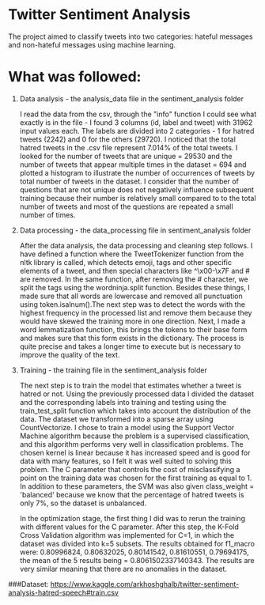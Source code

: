 # Twitter Sentiment Analysis
The project aimed to classify tweets into two categories: hateful messages and non-hateful messages using machine learning.

# What was followed:
1. Data analysis - the analysis_data file in the sentiment_analysis folder
    
    I read the data from the csv, through the "info" function I could see what exactly is in the file - I found 3 columns (id, label and tweet) with 31962 input values each. The labels are divided into 2 categories - 1 for hatred tweets (2242) and 0 for the others (29720). I noticed that the total hatred tweets in the .csv file represent 7.014% of the total tweets. I looked for the number of tweets that are unique = 29530 and the number of tweets that appear multiple times in the dataset = 694 and plotted a histogram to illustrate the number of occurrences of tweets by total number of tweets in the dataset. I consider that the number of questions that are not unique does not negatively influence subsequent training because their number is relatively small compared to to the total number of tweets and most of the questions are repeated a small number of times.

2. Data processing - the data_processing file in sentiment_analysis folder
    
    After the data analysis, the data processing and cleaning step follows. I have defined a function where the TweetTokenizer function from the nltk library is called, which detects emoji, tags and other specific elements of a tweet, and then special characters like ^\x00-\x7F and # are removed. In the same function, after removing the # character, we split the tags using the wordninja.split function. Besides these things, I made sure that all words are lowercase and removed all punctuation using token.isalnum().The next step was to detect the words with the highest frequency in the processed list and remove them because they would have skewed the training more in one direction. Next, I made a word lemmatization function, this brings the tokens to their base form and makes sure that this form exists in the dictionary. The process is quite precise and takes a longer time to execute but is necessary to improve the quality of the text.
   
3. Training - the training file in the sentiment_analysis folder

    The next step is to train the model that estimates whether a tweet is hatred or not. Using the previously processed data I divided the dataset and the corresponding labels into training and testing using the train_test_split function which takes into account the distribution of the data. The dataset we transformed into a sparse array using CountVectorize. I chose to train a model using the Support Vector Machine algorithm because the problem is a supervised classification, and this algorithm performs very well in classification problems. The chosen kernel is linear because it has increased speed and is good for data with many features, so I felt it was well suited to solving this problem. The C parameter that controls the cost of misclassifying a point on the training data was chosen for the first training as equal to 1. In addition to these parameters, the SVM was also given class_weight = 'balanced' because we know that the percentage of hatred tweets is only 7%, so the dataset is unbalanced.
   
    In the optimization stage, the first thing I did was to rerun the training with different values for the C parameter. After this step, the K-Fold Cross Validation algorithm was implemented for C=1, in which the dataset was divided into k=5 subsets. The results obtained for f1_macro were: 0.80996824, 0.80632025, 0.80141542, 0.81610551, 0.79694175, the mean of the 5 results being = 0.8061502337140343. The results are very similar meaning that there are no anomalies in the dataset.


###Dataset: https://www.kaggle.com/arkhoshghalb/twitter-sentiment-analysis-hatred-speech#train.csv
